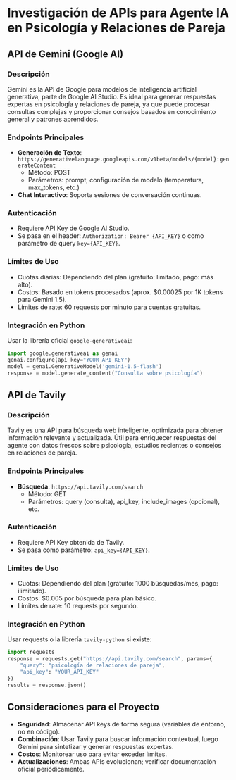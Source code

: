 # Investigación de APIs para Agente IA en Psicología y Relaciones de Pareja

## API de Gemini (Google AI)

### Descripción
Gemini es la API de Google para modelos de inteligencia artificial generativa, parte de Google AI Studio. Es ideal para generar respuestas expertas en psicología y relaciones de pareja, ya que puede procesar consultas complejas y proporcionar consejos basados en conocimiento general y patrones aprendidos.

### Endpoints Principales
- **Generación de Texto**: `https://generativelanguage.googleapis.com/v1beta/models/{model}:generateContent`
  - Método: POST
  - Parámetros: prompt, configuración de modelo (temperatura, max_tokens, etc.)
- **Chat Interactivo**: Soporta sesiones de conversación continuas.

### Autenticación
- Requiere API Key de Google AI Studio.
- Se pasa en el header: `Authorization: Bearer {API_KEY}` o como parámetro de query `key={API_KEY}`.

### Límites de Uso
- Cuotas diarias: Dependiendo del plan (gratuito: limitado, pago: más alto).
- Costos: Basado en tokens procesados (aprox. $0.00025 por 1K tokens para Gemini 1.5).
- Límites de rate: 60 requests por minuto para cuentas gratuitas.

### Integración en Python
Usar la librería oficial `google-generativeai`:
```python
import google.generativeai as genai
genai.configure(api_key="YOUR_API_KEY")
model = genai.GenerativeModel('gemini-1.5-flash')
response = model.generate_content("Consulta sobre psicología")
```

## API de Tavily

### Descripción
Tavily es una API para búsqueda web inteligente, optimizada para obtener información relevante y actualizada. Útil para enriquecer respuestas del agente con datos frescos sobre psicología, estudios recientes o consejos en relaciones de pareja.

### Endpoints Principales
- **Búsqueda**: `https://api.tavily.com/search`
  - Método: GET
  - Parámetros: query (consulta), api_key, include_images (opcional), etc.

### Autenticación
- Requiere API Key obtenida de Tavily.
- Se pasa como parámetro: `api_key={API_KEY}`.

### Límites de Uso
- Cuotas: Dependiendo del plan (gratuito: 1000 búsquedas/mes, pago: ilimitado).
- Costos: $0.005 por búsqueda para plan básico.
- Límites de rate: 10 requests por segundo.

### Integración en Python
Usar requests o la librería `tavily-python` si existe:
```python
import requests
response = requests.get("https://api.tavily.com/search", params={
    "query": "psicología de relaciones de pareja",
    "api_key": "YOUR_API_KEY"
})
results = response.json()
```

## Consideraciones para el Proyecto
- **Seguridad**: Almacenar API keys de forma segura (variables de entorno, no en código).
- **Combinación**: Usar Tavily para buscar información contextual, luego Gemini para sintetizar y generar respuestas expertas.
- **Costos**: Monitorear uso para evitar exceder límites.
- **Actualizaciones**: Ambas APIs evolucionan; verificar documentación oficial periódicamente.